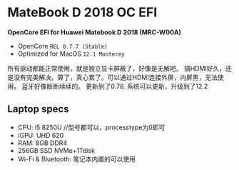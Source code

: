 # MateBook D 2018 OC EFI
__OpenCore EFI for Huawei Matebook D 2018 (MRC-W00A)__

- OpenCore ```REL 0.7.7 (Stable)```
- Optimized for MacOS ```12.1 Monterey```

所有驱动都能正常使用，就是独立显卡屏蔽了，好像是无解吧。
搞HDMI好久，还是没有完美解决。算了，真心累了。可以通过HDMI连接外屏，内屏黑，无法使用。
蓝牙好像断断续续的。
更新到了0.78.
系统可以更新，升级到了12.2



## __Laptop specs__

- CPU: i5 8250U //型号都可以，processtype为0即可
- iGPU: UHD 620
- RAM: 8GB DDR4
- 256GB SSD NVMe+1Tdisk
- Wi-Fi & Bluetooth: 笔记本内置的可以使用 



